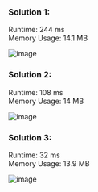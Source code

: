 <h3> Solution 1: </h3> 
Runtime: 244 ms<br>
Memory Usage: 14.1 MB

![image](https://user-images.githubusercontent.com/22523309/169664256-e5019548-8167-437f-968e-c7ee376ded14.png)

<h3> Solution 2: </h3> 
Runtime: 108 ms<br>
Memory Usage: 14 MB

![image](https://user-images.githubusercontent.com/22523309/169664336-5b4e6b3d-cf02-4cd0-a2f8-c34ecbd0bfc6.png)

<h3> Solution 3: </h3> 
Runtime: 32 ms<br>
Memory Usage: 13.9 MB

![image](https://user-images.githubusercontent.com/22523309/169664349-e37a080c-45a6-4114-9cfb-339ff3219173.png)

